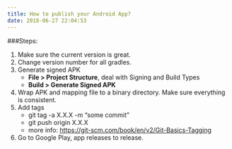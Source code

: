 ```yaml
---
title: How to publish your Android App?
date: 2018-06-27 22:04:53
---
```


###Steps:
1. Make sure the current version is great.
2. Change version number for all gradles.
3. Generate signed APK
    - __File > Project Structure__, deal with Signing and Build Types
    - __Build > Generate Signed APK__
4. Wrap APK and mapping file to a binary directory. Make sure everything is consistent.
5. Add tags
    - git tag -a X.X.X -m “some commit”
    - git push origin X.X.X
    - more info: https://git-scm.com/book/en/v2/Git-Basics-Tagging
6. Go to Google Play, app releases to release.
